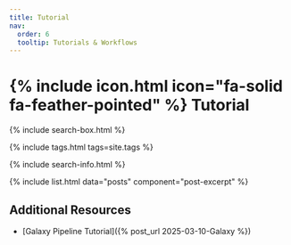 ```yaml
---
title: Tutorial
nav:
  order: 6
  tooltip: Tutorials & Workflows
---
```

# {% include icon.html icon="fa-solid fa-feather-pointed" %} Tutorial

{% include search-box.html %}

{% include tags.html tags=site.tags %}

{% include search-info.html %}

{% include list.html data="posts" component="post-excerpt" %}

## Additional Resources
- [Galaxy Pipeline Tutorial]({% post_url 2025-03-10-Galaxy %})

